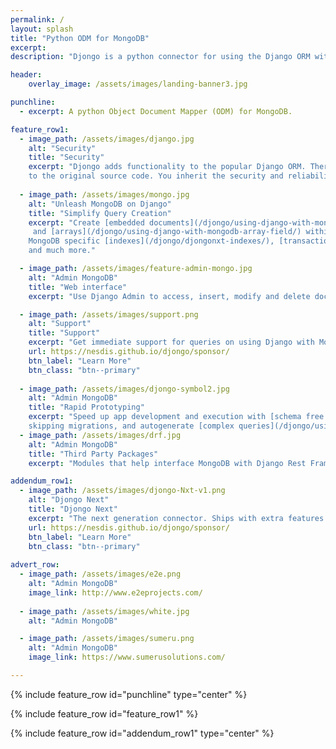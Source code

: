 ```yaml
---
permalink: /
layout: splash
title: "Python ODM for MongoDB"
excerpt: 
description: "Djongo is a python connector for using the Django ORM with MongoDB. Use Django Admin to directly add and modify documents stored in MongoDB. Use other contrib modules such as Auth and Sessions without any changes"

header:
    overlay_image: /assets/images/landing-banner3.jpg

punchline:
  - excerpt: A python Object Document Mapper (ODM) for MongoDB.

feature_row1:
  - image_path: /assets/images/django.jpg
    alt: "Security"
    title: "Security"
    excerpt: "Djongo adds functionality to the popular Django ORM. There are zero modifications 
    to the original source code. You inherit the security and reliability of Django."
    
  - image_path: /assets/images/mongo.jpg
    alt: "Unleash MongoDB on Django"
    title: "Simplify Query Creation"
    excerpt: "Create [embedded documents](/djongo/using-django-with-mongodb-data-fields/) 
     and [arrays](/djongo/using-django-with-mongodb-array-field/) within a model,
    MongoDB specific [indexes](/djongo/djongonxt-indexes/), [transactions](djongonxt-database-transactions/),
    and much more."

  - image_path: /assets/images/feature-admin-mongo.jpg
    alt: "Admin MongoDB"
    title: "Web interface"
    excerpt: "Use Django Admin to access, insert, modify and delete documents in MongoDB."

  - image_path: /assets/images/support.png
    alt: "Support"
    title: "Support"
    excerpt: "Get immediate support for queries on using Django with MongoDB."
    url: https://nesdis.github.io/djongo/sponsor/
    btn_label: "Learn More"
    btn_class: "btn--primary"
    
  - image_path: /assets/images/djongo-symbol2.jpg
    alt: "Admin MongoDB"
    title: "Rapid Prototyping"
    excerpt: "Speed up app development and execution with [schema free models](/djongo/get-started/#enforce-schema), 
    skipping migrations, and autogenerate [complex queries](/djongo/using-django-with-mongodb-array-reference-field/)."    
  - image_path: /assets/images/drf.jpg
    alt: "Admin MongoDB"
    title: "Third Party Packages"
    excerpt: "Modules that help interface MongoDB with Django Rest Framework."            

addendum_row1:
  - image_path: /assets/images/djongo-Nxt-v1.png
    alt: "Djongo Next"
    title: "Djongo Next"
    excerpt: "The next generation connector. Ships with extra features for professional usage."
    url: https://nesdis.github.io/djongo/sponsor/
    btn_label: "Learn More"
    btn_class: "btn--primary"
    
advert_row:
  - image_path: /assets/images/e2e.png
    alt: "Admin MongoDB"
    image_link: http://www.e2eprojects.com/
    
  - image_path: /assets/images/white.jpg
    alt: "Admin MongoDB"

  - image_path: /assets/images/sumeru.png
    alt: "Admin MongoDB"
    image_link: https://www.sumerusolutions.com/

---
```


{% include feature_row id="punchline" type="center" %}

<!--
{% include advert_row %}
-->
{% include feature_row id="feature_row1" %}

{% include feature_row id="addendum_row1" type="center" %}





